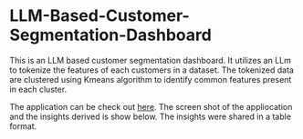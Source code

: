 # LLM-Based-Customer-Segmentation-Dashboard
This is an LLM based customer segmentation dashboard. It utilizes an LLm to tokenize the features of each customers in a dataset.
The tokenized data are clustered using Kmeans algorithm to identify common features present in each cluster.

The application can be check out [here](https://llm-based-customer-segmentation-dashboard-123.streamlit.app/).
The screen shot of the appliocation and the insights derived is show below. The insights were shared in a table format.

